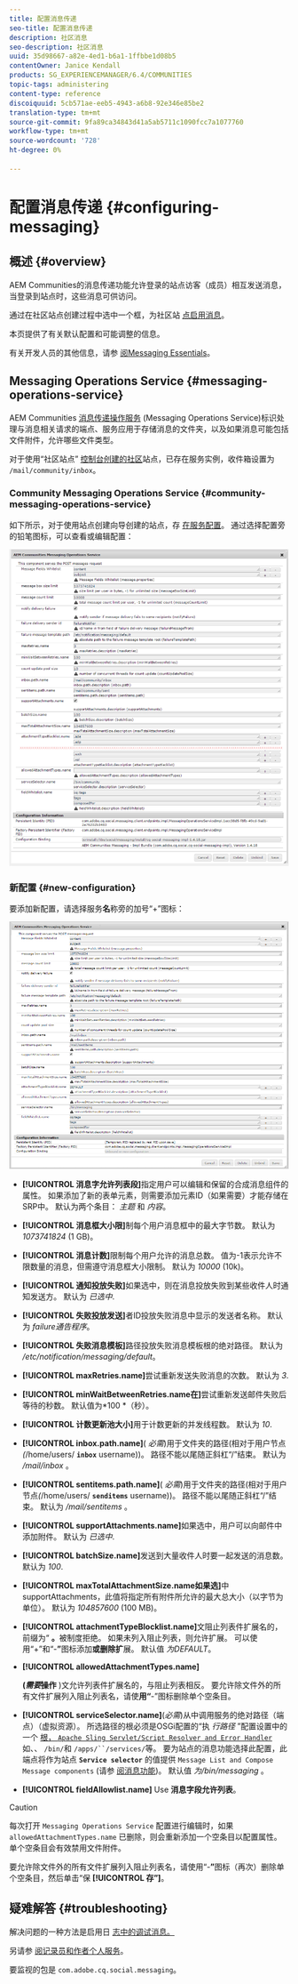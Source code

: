 ```yaml
---
title: 配置消息传递
seo-title: 配置消息传递
description: 社区消息
seo-description: 社区消息
uuid: 35d98667-a82e-4ed1-b6a1-1ffbbe1d08b5
contentOwner: Janice Kendall
products: SG_EXPERIENCEMANAGER/6.4/COMMUNITIES
topic-tags: administering
content-type: reference
discoiquuid: 5cb571ae-eeb5-4943-a6b8-92e346e85be2
translation-type: tm+mt
source-git-commit: 9fa89ca34843d41a5ab5711c1090fcc7a1077760
workflow-type: tm+mt
source-wordcount: '728'
ht-degree: 0%

---
```



# 配置消息传递 {#configuring-messaging}

## 概述 {#overview}

AEM Communities的消息传递功能允许登录的站点访客（成员）相互发送消息，当登录到站点时，这些消息可供访问。

通过在社区站点创建过程中选中一个框，为社区站 [点启用消息](sites-console.md)。

本页提供了有关默认配置和可能调整的信息。

有关开发人员的其他信息，请参 [阅Messaging Essentials](essentials-messaging.md)。

## Messaging Operations Service {#messaging-operations-service}

AEM Communities [消息传递操作服务](http://localhost:4502/system/console/configMgr/com.adobe.cq.social.messaging.client.endpoints.impl.MessagingOperationsServiceImpl) (Messaging Operations Service)标识处理与消息相关请求的端点、服务应用于存储消息的文件夹，以及如果消息可能包括文件附件，允许哪些文件类型。

对于使用“社区站点” [控制台创建的社区](sites-console.md)站点，已存在服务实例，收件箱设置为 `/mail/community/inbox`。

### Community Messaging Operations Service {#community-messaging-operations-service}

如下所示，对于使用站点创建向导创建的站点，存 [在服务配置](sites-console.md)。 通过选择配置旁的铅笔图标，可以查看或编辑配置：

![chlimage_1-63](assets/chlimage_1-63.png)

### 新配置 {#new-configuration}

要添加新配置，请选择服务&#x200B;**名**&#x200B;称旁的加号“+”图标：

![chlimage_1-64](assets/chlimage_1-64.png)

* **[!UICONTROL 消息字允许列表段]**&#x200B;指定用户可以编辑和保留的合成消息组件的属性。 如果添加了新的表单元素，则需要添加元素ID（如果需要）才能存储在SRP中。 默认为两个条目： 
*主题* 和 *内容*。

* **[!UICONTROL 消息框大小限]**&#x200B;制每个用户消息框中的最大字节数。 默认为 
*1073741824* (1 GB)。

* **[!UICONTROL 消息计数]**&#x200B;限制每个用户允许的消息总数。 值为-1表示允许不限数量的消息，但需遵守消息框大小限制。 默认为 
*10000* (10k)。

* **[!UICONTROL 通知投放失败]**&#x200B;如果选中，则在消息投放失败到某些收件人时通知发送方。 默认为 
*已选中*.

* **[!UICONTROL 失败投放发送]**&#x200B;者ID投放失败消息中显示的发送者名称。 默认为 
*failure通告程序*。

* **[!UICONTROL 失败消息模板]**&#x200B;路径投放失败消息模板根的绝对路径。 默认为 
*/etc/notification/messaging/default*。

* **[!UICONTROL maxRetries.name]**&#x200B;尝试重新发送失败消息的次数。 默认为 
*3*.

* **[!UICONTROL minWaitBetweenRetries.name在]**&#x200B;尝试重新发送邮件失败后等待的秒数。 默认值为*100 *（秒）。

* **[!UICONTROL 计数更新池大小]**&#x200B;用于计数更新的并发线程数。 默认为 
*10*.

* **[!UICONTROL inbox.path.name]**(
*必需*)用于文件夹的路径(相对于用户节点&#x200B;*(*/home/users/ **`inbox`** username))。 路径不能以尾随正斜杠“/”结束。 默认为 */mail/inbox* 。

* **[!UICONTROL sentitems.path.name]**(
*必需*)用于文件夹的路径(相对于用户节点&#x200B;*(*/home/users/ **`senditems`** username))。 路径不能以尾随正斜杠“/”结束。 默认为 */mail/sentitems* 。

* **[!UICONTROL supportAttachments.name]**&#x200B;如果选中，用户可以向邮件中添加附件。 默认为 
*已选中*.

* **[!UICONTROL batchSize.name]**&#x200B;发送到大量收件人时要一起发送的消息数。 默认为 
*100*.

* **[!UICONTROL maxTotalAttachmentSize.name如果选]**&#x200B;中supportAttachments，此值将指定所有附件所允许的最大总大小（以字节为单位）。 默认为 
*104857600* (100 MB)。

* **[!UICONTROL attachmentTypeBlocklist.name]**&#x200B;文阻止列表件扩展名的，前缀为“
**。**&#x200B;被制度拒绝。 如果未列入阻止列表，则允许扩展。 可以使用“+”和“-**”**&#x200B;图标添加&#x200B;**或删除扩**&#x200B;展。 默认值 *为DEFAULT*。

* **[!UICONTROL allowedAttachmentTypes.name]**

   **(*需要*操作** )文允许列表件扩展名的，与阻止列表相反。 要允许除文件外的所有文件扩展列入阻止列表名，请使&#x200B;**用“**-”图标删除单个空条目。

* **[!UICONTROL serviceSelector.name]**(*必需*)从中调用服务的绝对路径（端点）（虚拟资源）。 所选路径的根必须是OSGi配置的“执 *行路径* ”配置设置中的一个 [ 根， `Apache Sling Servlet/Script Resolver and Error Handler`](http://localhost:4502/system/console/configMgr/org.apache.sling.servlets.resolver.SlingServletResolver)如、、 `/bin/`和 `/apps/``/services/`等。 要为站点的消息功能选择此配置，此端点将作为站点 **`Service selector`** 的值提供 `Message List and Compose Message components` (请参 [阅消息功能](configure-messaging.md))。 默认值 *为/bin/messaging* 。

* **[!UICONTROL fieldAllowlist.name]** Use 
**消息字段允许列表**。

>[!CAUTION]
>
>每次打开 `Messaging Operations Service` 配置进行编辑时，如果 `allowedAttachmentTypes.name` 已删除，则会重新添加一个空条目以配置属性。 单个空条目会有效禁用文件附件。
>
>要允许除文件外的所有文件扩展列入阻止列表名，请使用“-**”**&#x200B;图标（再次）删除单个空条目，然后单击“保 **[!UICONTROL 存”]**。

## 疑难解答 {#troubleshooting}

解决问题的一种方法是启用日 [志中的调试消息。](../../help/sites-administering/troubleshooting.md)

另请参 [阅记录员和作者个人服务](../../help/sites-deploying/configure-logging.md#loggers-and-writers-for-individual-services)。

要监视的包是 `com.adobe.cq.social.messaging`。
